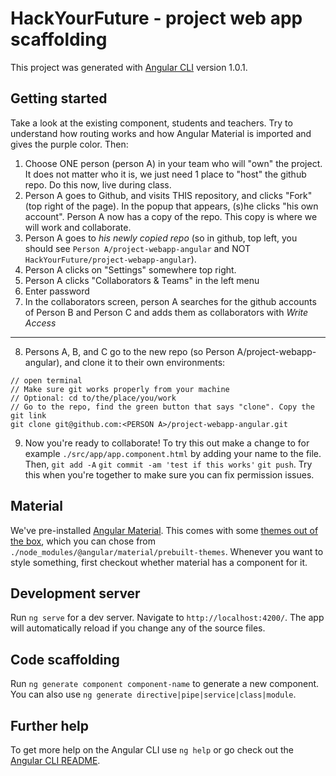 # HackYourFuture - project web app scaffolding

This project was generated with [Angular CLI](https://github.com/angular/angular-cli) version 1.0.1.

## Getting started
Take a look at the existing component, students and teachers. Try to understand how routing works and how Angular Material is imported and gives the purple color. Then:

1) Choose ONE person (person A) in your team who will "own" the project. It does not matter who it is, we just need 1 place to "host" the github repo. Do this now, live during class.
2) Person A goes to Github, and visits THIS repository, and clicks "Fork" (top right of the page). In the popup that appears, (s)he clicks "his own account". Person A now has a copy of the repo. This copy is where we will work and collaborate.
3) Person A goes to _his newly copied repo_ (so in github, top left, you should see `Person A/project-webapp-angular` and NOT `HackYourFuture/project-webapp-angular`).
4) Person A clicks on "Settings" somewhere top right. 
5) Person A clicks "Collaborators & Teams" in the left menu
6) Enter password
7) In the collaborators screen, person A searches for the github accounts of Person B and Person C and adds them as collaborators with *Write Access*
---
8) Persons A, B, and C go to the new repo (so Person A/project-webapp-angular), and clone it to their own environments:
```
// open terminal
// Make sure git works properly from your machine
// Optional: cd to/the/place/you/work
// Go to the repo, find the green button that says "clone". Copy the git link
git clone git@github.com:<PERSON A>/project-webapp-angular.git
```

9) Now you're ready to collaborate! To try this out make a change to for example `./src/app/app.component.html` by adding your name to the file. Then, `git add -A` `git commit -am 'test if this works'` `git push`. Try this when you're together to make sure you can fix permission issues. 


## Material
We've pre-installed [Angular Material](https://material.angular.io/). This comes with some [themes out of the box](https://material.angular.io/guide/theming), which you can chose from `./node_modules/@angular/material/prebuilt-themes`. Whenever you want to style something, first checkout whether material has a component for it.

## Development server

Run `ng serve` for a dev server. Navigate to `http://localhost:4200/`. The app will automatically reload if you change any of the source files.

## Code scaffolding

Run `ng generate component component-name` to generate a new component. You can also use `ng generate directive|pipe|service|class|module`.

## Further help

To get more help on the Angular CLI use `ng help` or go check out the [Angular CLI README](https://github.com/angular/angular-cli/blob/master/README.md).

